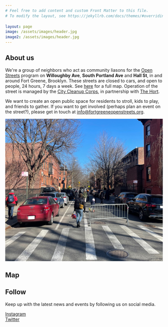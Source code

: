 ```yaml
---
# Feel free to add content and custom Front Matter to this file.
# To modify the layout, see https://jekyllrb.com/docs/themes/#overriding-theme-defaults

layout: page
image: /assets/images/header.jpg
image2: /assets/images/header.jpg
---
```


## About us

We're a group of neighbors who act as community liasons for the [Open Streets](https://www1.nyc.gov/html/dot/html/pedestrians/openstreets.shtml) program on **Willoughby Ave**, **South Portland Ave** and **Hall St**, in and around Fort Greene, Brooklyn. These streets are closed to cars, and open to people, 24 hours, 7 days a week. See [here](#map) for a full map. Operation of the street is managed by the [City Cleanup Corps](https://portal.311.nyc.gov/article/?kanumber=KA-03376), in partnership with [The Hort](https://www.thehort.org/).

We want to create an open public space for residents to stroll, kids to play, and friends to gather. If you want to get involved (perhaps plan an event on the street?), please get in touch at <info@fortgreeneopenstreets.org>.

![Willoughby Ave Open Street](/assets/images/willoughby.jpg)

## Map

<div id="map-box" class="map-box"></div>


## Follow

Keep up with the latest news and events by following us on social media.

<div class="social-icons">
    <div>
        <a class="big" href="https://instagram.com/fortgreeneopenstreets">
            <i class="fa fa-instagram"></i>Instagram
        </a>
    </div>
    <div>
        <a class="icon-twitter" href="https://twitter.com/fgopenstreets">
            <i class="fa fa-twitter"></i>Twitter
        </a>
    </div>
</div>
